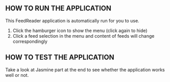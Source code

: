 HOW TO RUN THE APPLICATION
--------------------------
This FeedReader application is automatically run for you to use.
1. Click the hamburger icon to show the menu (click again to hide)
2. Click a feed selection in the menu and content of feeds will change correspondingly


HOW TO TEST THE APPLICATION
---------------------------
Take a look at Jasmine part at the end to see whether the application works well or not.